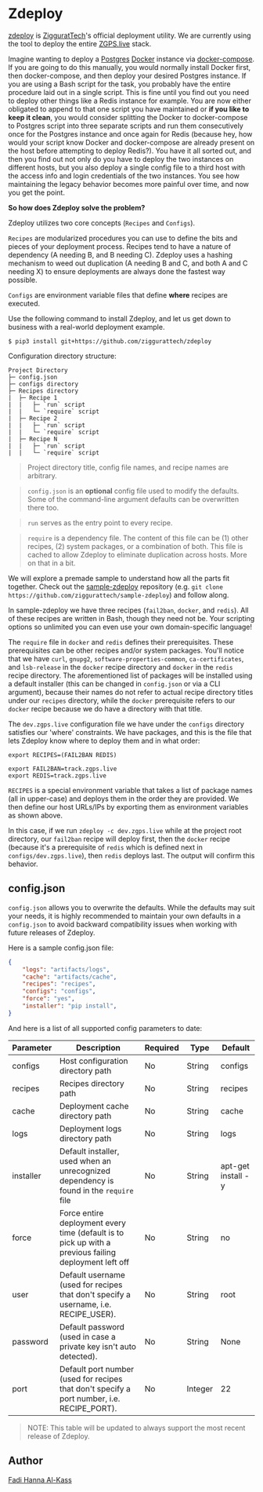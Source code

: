 # Zdeploy
[zdeploy](https://github.com/ziggurattech/zdeploy) is [ZigguratTech](http://ziggurat.tech)'s official deployment utility. We are currently using the tool to deploy the entire [ZGPS.live](https://zgps.live) stack.

Imagine wanting to deploy a [Postgres](https://www.postgresql.org) [Docker](https://www.docker.com) instance via [docker-compose](https://docs.docker.com/compose). If you are going to do this manually, you would normally install Docker first, then docker-compose, and then deploy your desired Postgres instance. If you are using a Bash script for the task, you probably have the entire procedure laid out in a single script. This is fine until you find out you need to deploy other things like a Redis instance for example. You are now either obligated to append to that one script you have maintained or <b>if you like to keep it clean</b>, you would consider splitting the Docker to docker-compose to Postgres script into three separate scripts and run them consecutively once for the Postgres instance and once again for Redis (because hey, how would your script know Docker and docker-compose are already present on the host before attempting to deploy Redis?). You have it all sorted out, and then you find out not only do you have to deploy the two instances on different hosts, but you also deploy a single config file to a third host with the access info and login credentials of the two instances. You see how maintaining the legacy behavior becomes more painful over time, and now you get the point.

<b>So how does Zdeploy solve the problem?</b>

Zdeploy utilizes two core concepts (`Recipes` and `Configs`).

`Recipes` are modularized procedures you can use to define the bits and pieces of your deployment process. Recipes tend to have a nature of dependency (A needing B, and B needing C). Zdeploy uses a hashing mechanism to weed out duplication (A needing B and C, and both A and C needing X) to ensure deployments are always done the fastest way possible.

`Configs` are environment variable files that define <b>where</b> recipes are executed.

Use the following command to install Zdeploy, and let us get down to business with a real-world deployment example.

```
$ pip3 install git+https://github.com/ziggurattech/zdeploy
```

Configuration directory structure:
```
Project Directory
├─ config.json
├─ configs directory
├─ Recipes directory
|  ├─ Recipe 1
|  |   ├─ `run` script
|  |   └─ `require` script
|  ├─ Recipe 2
|  |   ├─ `run` script
|  |   └─ `require` script
|  ├─ Recipe N
|  |   ├─ `run` script
|  |   └─ `require` script
```

> Project directory title, config file names, and recipe names are arbitrary.

> `config.json` is an <b>optional</b> config file used to modify the defaults. Some of the command-line argument defaults can be overwritten there too.

> `run` serves as the entry point to every recipe.

> `require` is a dependency file. The content of this file can be (1) other recipes, (2) system packages, or a combination of both. This file is cached to allow Zdeploy to eliminate duplication across hosts. More on that in a bit.

We will explore a premade sample to understand how all the parts fit together. Check out the [sample-zdeploy](https://github.com/ziggurattech/sample-zdeploy) repository (e.g. `git clone https://github.com/ziggurattech/sample-zdeploy`) and follow along.


In sample-zdeploy we have three recipes (`fail2ban`, `docker`, and `redis`). All of these recipes are written in Bash, though they need not be. Your scripting options so unlimited you can even use your own domain-specific language!

The `require` file in `docker` and `redis` defines their prerequisites. These prerequisites can be other recipes and/or system packages. You'll notice that we have `curl`,  `gnupg2`, `software-properties-common`, `ca-certificates`, and `lsb-release` in the `docker` recipe directory and `docker` in the `redis` recipe directory. The aforementioned list of packages will be installed using a default installer (this can be changed in `config.json` or via a CLI argument), because their names do not refer to actual recipe directory titles under our `recipes` directory, while the `docker` prerequisite refers to our `docker` recipe because we do have a directory with that title.

The `dev.zgps.live` configuration file we have under the `configs` directory satisfies our 'where' constraints. We have packages, and this is the file that lets Zdeploy know where to deploy them and in what order:


```
export RECIPES=(FAIL2BAN REDIS)

export FAIL2BAN=track.zgps.live
export REDIS=track.zgps.live
```

`RECIPES` is a special environment variable that takes a list of package names (all in upper-case) and deploys them in the order they are provided. We then define our host URLs/IPs by exporting them as environment variables as shown above.

In this case, if we run `zdeploy -c dev.zgps.live` while at the project root directory, our `fail2ban` recipe will deploy first, then the `docker` recipe (because it's a prerequisite of `redis` which is defined next in `configs/dev.zgps.live`), then `redis` deploys last. The output will confirm this behavior.

## config.json
`config.json` allows you to overwrite the defaults. While the defaults may suit your needs, it is highly recommended to maintain your own defaults in a `config.json` to avoid backward compatibility issues when working with future releases of Zdeploy.

Here is a sample config.json file:

```json
{
	"logs": "artifacts/logs",
	"cache": "artifacts/cache",
	"recipes": "recipes",
	"configs": "configs",
	"force": "yes",
	"installer": "pip install",
}
```

And here is a list of all supported config parameters to date:

| Parameter | Description                                                                                           | Required | Type    | Default            |
|-----------|-------------------------------------------------------------------------------------------------------|----------|---------|--------------------|
| configs   | Host configuration directory path                                                                     | No       | String  | configs            |
| recipes   | Recipes directory path                                                                                | No       | String  | recipes            |
| cache     | Deployment cache directory path                                                                       | No       | String  | cache              |
| logs      | Deployment logs directory path                                                                        | No       | String  | logs               |
| installer | Default installer, used when an unrecognized dependency is found in the `require` file                | No       | String  | apt-get install -y |
| force     | Force entire deployment every time (default is to pick up with a previous failing deployment left off | No       | String  | no                 |
| user      | Default username (used for recipes that don't specify a username, i.e. RECIPE_USER).                  | No       | String  | root               |
| password  | Default password (used in case a private key isn't auto detected).                                    | No       | String  | None               |
| port      | Default port number (used for recipes that don't specify a port number, i.e. RECIPE_PORT).            | No       | Integer | 22                 |

> NOTE: This table will be updated to always support the most recent release of Zdeploy. 

## Author
[Fadi Hanna Al-Kass](https://github.com/alkass)
